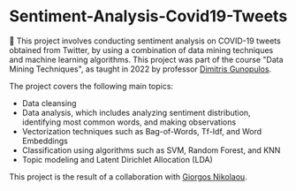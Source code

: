 # Sentiment-Analysis-Covid19-Tweets
🦠 This project involves conducting sentiment analysis on COVID-19 tweets obtained from Twitter, by using a combination of data mining techniques and machine learning algorithms. This project was part of the course "Data Mining Techniques", as taught in 2022 by professor [Dimitris Gunopulos](http://kddlab.di.uoa.gr/dg.html).

The project covers the following main topics:

- Data cleansing
- Data analysis, which includes analyzing sentiment distribution, identifying most common words, and making observations
- Vectorization techniques such as Bag-of-Words, Tf-Idf, and Word Embeddings
- Classification using algorithms such as SVM, Random Forest, and KNN
- Topic modeling and Latent Dirichlet Allocation (LDA)

This project is the result of a collaboration with [Giorgos Nikolaou](https://github.com/giorgosnikolaou).
